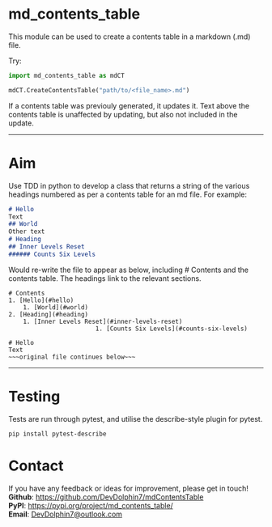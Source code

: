 # md_contents_table
This module can be used to create a contents table in a markdown (.md) file.

Try:
```python
import md_contents_table as mdCT

mdCT.CreateContentsTable("path/to/<file_name>.md")
```
If a contents table was previouly generated, it updates it. Text above the contents table is unaffected by updating, but also not included in the update.

---

# Aim
Use TDD in python to develop a class that returns a string of the various headings numbered as per a contents table for an md file.
For example:

```markdown
# Hello
Text
## World
Other text
# Heading
## Inner Levels Reset
###### Counts Six Levels
```

Would re-write the file to appear as below, including # Contents and the contents table.
The headings link to the relevant sections.

```
# Contents
1. [Hello](#hello)  
    1. [World](#world)  
2. [Heading](#heading)  
    1. [Inner Levels Reset](#inner-levels-reset)  
                        1. [Counts Six Levels](#counts-six-levels)  

# Hello
Text
~~~original file continues below~~~
```

---

# Testing
Tests are run through pytest, and utilise the describe-style plugin for pytest.

`pip install pytest-describe`

# Contact
If you have any feedback or ideas for improvement, please get in touch!  
**Github**: https://github.com/DevDolphin7/mdContentsTable  
**PyPI**: https://pypi.org/project/md_contents_table/  
**Email**: DevDolphin7@outlook.com  
